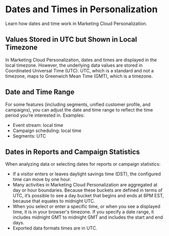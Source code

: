 

# Dates and Times in Personalization

Learn how dates and time work in Marketing Cloud Personalization.

## Values Stored in UTC but Shown in Local Timezone

In Marketing Cloud Personalization, dates and times are displayed in the local
timezone. However, the underlying data values are stored in Coordinated
Universal Time (UTC). UTC, which is a standard and not a timezone, maps to
Greenwich Mean Time (GMT), which is a timezone.

## Date and Time Range

For some features (including segments, unified customer profile, and
campaigns), you can adjust the date and time range to reflect the time period
you’re interested in. Examples:

  * Event stream: local time
  * Campaign scheduling: local time
  * Segments: UTC

## Dates in Reports and Campaign Statistics

When analyzing data or selecting dates for reports or campaign statistics:

  * If a visitor enters or leaves daylight savings time (DST), the configured time can move by one hour.
  * Many activities in Marketing Cloud Personalization are aggregated at day or hour boundaries. Because these buckets are defined in terms of UTC, it’s possible to see a day bucket that begins and ends at 8PM EST, because that equates to midnight UTC.
  * When you select or enter a specific time, or when you see a displayed time, it is in your browser's timezone. If you specify a date range, it includes midnight GMT to midnight GMT and includes the start and end days.
  * Exported data formats times are in UTC.

